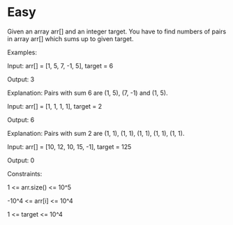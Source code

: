 # Easy

Given an array arr[] and an integer target. You have to find numbers of pairs in array arr[] which sums up to given target.

Examples:

Input: arr[] = [1, 5, 7, -1, 5], target = 6 

Output: 3

Explanation: Pairs with sum 6 are (1, 5), (7, -1) and (1, 5). 

Input: arr[] = [1, 1, 1, 1], target = 2 

Output: 6

Explanation: Pairs with sum 2 are (1, 1), (1, 1), (1, 1), (1, 1), (1, 1).

Input: arr[] = [10, 12, 10, 15, -1], target = 125

Output: 0


Constraints:

1 <= arr.size() <= 10^5

-10^4 <= arr[i] <= 10^4

1 <= target <= 10^4
